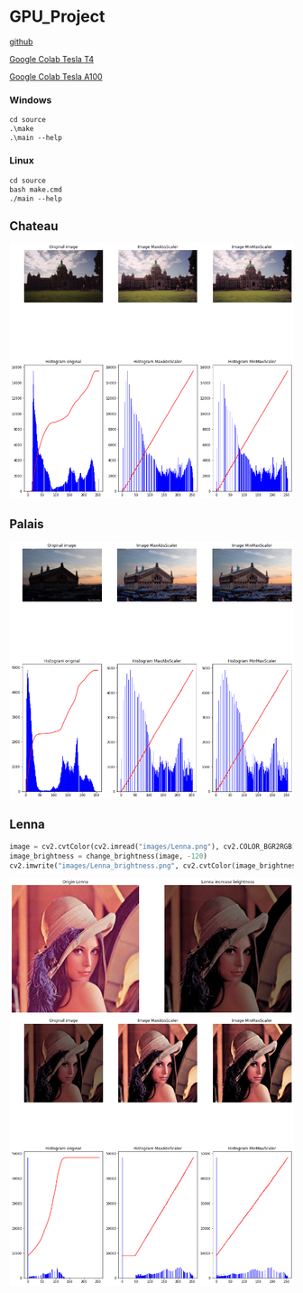 # GPU_Project
[github](https://github.com/ffyyytt/GPU_Project)

[Google Colab Tesla T4](https://colab.research.google.com/drive/1KvNqcUhIPcUWGdpuyPGIak-UFbXNB3QI?usp=sharing)

[Google Colab Tesla A100](https://colab.research.google.com/drive/1KmeUhvGiDaGMIySUO3ejYiOV5_2TpHCv?usp=sharing)
### Windows
```
cd source
.\make
.\main --help
```
### Linux
```
cd source
bash make.cmd
./main --help
```
## Chateau
![Chateau](https://github.com/ffyyytt/GPU_Project/raw/main/report/images/report_chateau.png)
## Palais
![Palais](https://github.com/ffyyytt/GPU_Project/raw/main/report/images/report_palais.png)
## Lenna
```python
image = cv2.cvtColor(cv2.imread("images/Lenna.png"), cv2.COLOR_BGR2RGB)
image_brightness = change_brightness(image, -120)
cv2.imwrite("images/Lenna_brightness.png", cv2.cvtColor(image_brightness, cv2.COLOR_RGB2BGR))
```
![Lenna changed](https://github.com/ffyyytt/GPU_Project/raw/main/report/images/lenna_changed.png)
![Lenna](https://github.com/ffyyytt/GPU_Project/raw/main/report/images/report_lenna.png)
